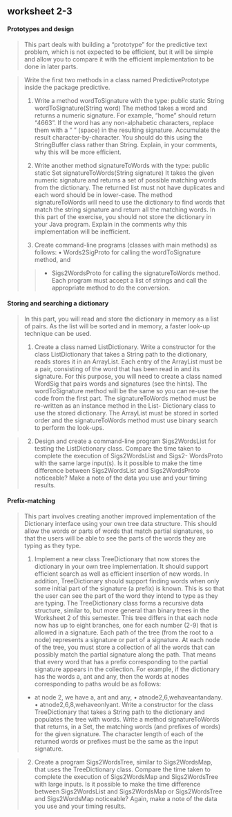 ## worksheet 2-3

#### Prototypes and design
> This part deals with building a “prototype” for the predictive text problem, which is not expected to be efficient, but it will be simple and allow you to compare it with the efficient implementation to be done in later parts.

> Write the first two methods in a class named PredictivePrototype inside the package predictive.
> 1. Write a method wordToSignature with the type: public static String wordToSignature(String word) 
>The method takes a word and returns a numeric signature. For example, “home” should return “4663”. If the word has any non-alphabetic characters, replace them with a “ ” (space) in the resulting signature. Accumulate the result character-by-character.
> You should do this using the StringBuffer class rather than String. Explain, in your comments, why this will be more efficient.
>
>2. Write another method signatureToWords with the type:
> public static Set<String> signatureToWords(String signature)
	It takes the given numeric signature and returns a set of possible matching words from the dictionary. The returned list must not have duplicates and each word should be in lower-case.
	The method signatureToWords will need to use the dictionary to find words that match the string signature and return all the matching words.
	In this part of the exercise, you should not store the dictionary in your Java program. Explain in the comments why this implementation will be inefficient.
> 3. Create command-line programs (classes with main methods) as follows: • Words2SigProto for calling the wordToSignature method, and
>>* Sigs2WordsProto for calling the signatureToWords method.
>Each program must accept a list of strings and call the appropriate method to do the conversion.

#### Storing and searching a dictionary
> In this part, you will read and store the dictionary in memory as a list of pairs. As the list will be sorted and in memory, a faster look-up technique can be used.
> 1. Create a class named ListDictionary.
>Write a constructor for the class ListDictionary that takes a String path to the dictionary, reads stores it in an ArrayList. Each entry of the ArrayList must be a pair, consisting of the word that has been read in and its signature. For this purpose, you will need to create a class named WordSig that pairs words and signatures (see the hints).
>The wordToSignature method will be the same so you can re-use the code from the first part.
>The signatureToWords method must be re-written as an instance method in the List- Dictionary class to use the stored dictionary. The ArrayList<WordSig> must be stored in sorted order and the signatureToWords method must use binary search to perform the look-ups.

> 2. Design and create a command-line program Sigs2WordsList for testing the ListDictionary class. Compare the time taken to complete the execution of Sigs2WordsList and Sigs2- WordsProto with the same large input(s). Is it possible to make the time difference between Sigs2WordsList and Sigs2WordsProto noticeable? Make a note of the data you use and your timing results.

#### Prefix-matching 
>This part involves creating another improved implementation of the Dictionary interface using your own tree data structure. This should allow the words or parts of words that match partial signatures, so that the users will be able to see the parts of the words they are typing as they type.
>
>1. Implement a new class TreeDictionary that now stores the dictionary in your own tree implementation. It should support efficient search as well as efficient insertion of new words. In addition, TreeDictionary should support finding words when only some initial part of the signature (a prefix) is known. This is so that the user can see the part of the word they intend to type as they are typing.
>The TreeDictionary class forms a recursive data structure, similar to, but more general than binary trees in the Worksheet 2 of this semester. This tree differs in that each node now has up to eight branches, one for each number (2-9) that is allowed in a signature. Each path of the tree (from the root to a node) represents a signature or part of a signature. At each node of the tree, you must store a collection of all the words that can possibly match the partial signature along the path. That means that every word that has a prefix corresponding to the partial signature appears in the collection. For example, if the dictionary has the words a, ant and any, then the words at nodes corresponding to paths would be as follows:
>* at node 2, we have a, ant and any, • atnode2,6,wehaveantandany. • atnode2,6,8,wehaveonlyant.
Write a constructor for the class TreeDictionary that takes a String path to the dictionary and populates the tree with words.
>Write a method signatureToWords that returns, in a Set<String>, the matching words (and prefixes of words) for the given signature. The character length of each of the returned words or prefixes must be the same as the input signature.

> 2. Create a program Sigs2WordsTree, similar to Sigs2WordsMap, that uses the TreeDictionary class. Compare the time taken to complete the execution of Sigs2WordsMap and Sigs2WordsTree with large inputs. Is it possible to make the time difference between Sigs2WordsList and Sigs2WordsMap or Sigs2WordsTree and Sigs2WordsMap noticeable? Again, make a note of the data you use and your timing results.
